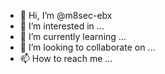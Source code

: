 - 👋 Hi, I’m @m8sec-ebx
- 👀 I’m interested in ...
- 🌱 I’m currently learning ...
- 💞️ I’m looking to collaborate on ...
- 📫 How to reach me ...

<!---
m8sec-ebx/m8sec-ebx is a ✨ special ✨ repository because its `README.md` (this file) appears on your GitHub profile.
You can click the Preview link to take a look at your changes.
--->
